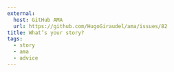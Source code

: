 ```yaml
---
external:
  host: GitHub AMA
  url: https://github.com/HugoGiraudel/ama/issues/82
title: What’s your story?
tags:
  - story
  - ama
  - advice
---
```

